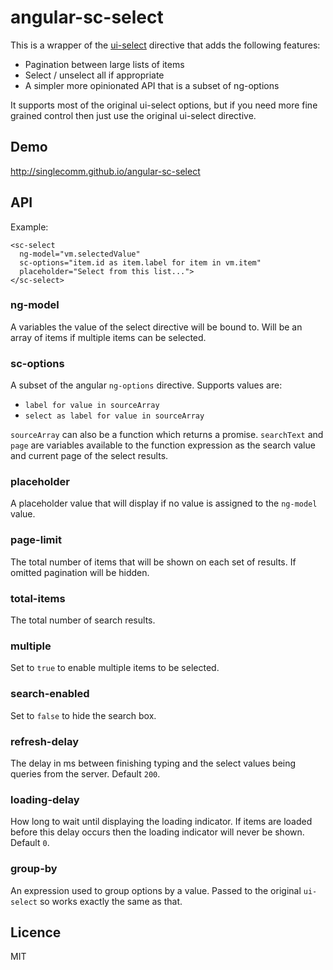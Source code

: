 # angular-sc-select
This is a wrapper of the [ui-select](https://github.com/angular-ui/ui-select) directive that adds the following features: 
* Pagination between large lists of items
* Select / unselect all if appropriate
* A simpler more opinionated API that is a subset of ng-options

It supports most of the original ui-select options, but if you need more fine grained control then just use the original ui-select directive.

## Demo
http://singlecomm.github.io/angular-sc-select

## API
Example:
```
<sc-select
  ng-model="vm.selectedValue"
  sc-options="item.id as item.label for item in vm.item"
  placeholder="Select from this list...">
</sc-select>
```

### ng-model
A variables the value of the select directive will be bound to. Will be an array of items if multiple items can be selected.

### sc-options
A subset of the angular `ng-options` directive. Supports values are:
* `label for value in sourceArray`
* `select as label for value in sourceArray`

`sourceArray` can also be a function which returns a promise. `searchText` and `page` are variables available to the function expression as the search value and current page of the select results.

### placeholder
A placeholder value that will display if no value is assigned to the `ng-model` value.

### page-limit
The total number of items that will be shown on each set of results. If omitted pagination will be hidden.

### total-items
The total number of search results.

### multiple
Set to `true` to enable multiple items to be selected.

### search-enabled
Set to `false` to hide the search box.

### refresh-delay
The delay in ms between finishing typing and the select values being queries from the server. Default `200`.

### loading-delay
How long to wait until displaying the loading indicator. If items are loaded before this delay occurs then the loading indicator will never be shown. Default `0`.

### group-by
An expression used to group options by a value. Passed to the original `ui-select` so works exactly the same as that.

## Licence
MIT
